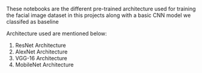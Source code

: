 These notebooks are the different pre-trained architecture used for training the facial image dataset in this projects along with a basic CNN model we classifed as baseline

Architecture used are mentioned below:
1) ResNet Architecture
2) AlexNet Architecture
3) VGG-16 Architecture
4) MobileNet Architecture

